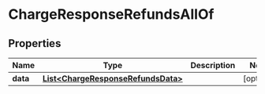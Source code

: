 

# ChargeResponseRefundsAllOf


## Properties

| Name | Type | Description | Notes |
|------------ | ------------- | ------------- | -------------|
|**data** | [**List&lt;ChargeResponseRefundsData&gt;**](ChargeResponseRefundsData.md) |  |  [optional] |



